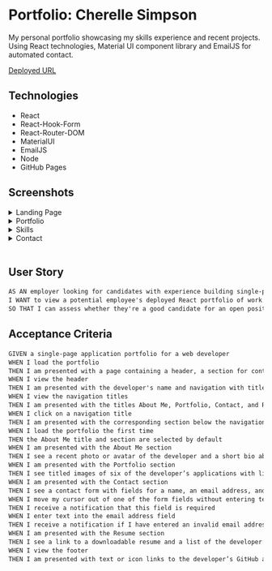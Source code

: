 # Portfolio: Cherelle Simpson

My personal portfolio showcasing my skills experience and recent projects. Using React technologies, Material UI component library and EmailJS for automated contact.

[Deployed URL](https://c-sim.github.io/portfolio-react/)

## Technologies

- React
- React-Hook-Form
- React-Router-DOM
- MaterialUI
- EmailJS
- Node
- GitHub Pages

## Screenshots

<details>
<summary>Landing Page</summary>

![landing](./src/components/atoms/screenshots/landing.png)

</details>

<details>
<summary>Portfolio</summary>

![portfolio](./src/components/atoms/screenshots/portfolio.png)

</details>

<details>
<summary>Skills</summary>

![skills](./src/components/atoms/screenshots/skills.png)

</details>

<details>
<summary>Contact</summary>

![contact](./src/components/atoms/screenshots/contact.png)

</details>

</br>

## User Story

```md
AS AN employer looking for candidates with experience building single-page applications
I WANT to view a potential employee's deployed React portfolio of work samples
SO THAT I can assess whether they're a good candidate for an open position
```

## Acceptance Criteria

```md
GIVEN a single-page application portfolio for a web developer
WHEN I load the portfolio
THEN I am presented with a page containing a header, a section for content, and a footer
WHEN I view the header
THEN I am presented with the developer's name and navigation with titles corresponding to different sections of the portfolio
WHEN I view the navigation titles
THEN I am presented with the titles About Me, Portfolio, Contact, and Resume, and the title corresponding to the current section is highlighted
WHEN I click on a navigation title
THEN I am presented with the corresponding section below the navigation without the page reloading and that title is highlighted
WHEN I load the portfolio the first time
THEN the About Me title and section are selected by default
WHEN I am presented with the About Me section
THEN I see a recent photo or avatar of the developer and a short bio about them
WHEN I am presented with the Portfolio section
THEN I see titled images of six of the developer’s applications with links to both the deployed applications and the corresponding GitHub repositories
WHEN I am presented with the Contact section
THEN I see a contact form with fields for a name, an email address, and a message
WHEN I move my cursor out of one of the form fields without entering text
THEN I receive a notification that this field is required
WHEN I enter text into the email address field
THEN I receive a notification if I have entered an invalid email address
WHEN I am presented with the Resume section
THEN I see a link to a downloadable resume and a list of the developer’s proficiencies
WHEN I view the footer
THEN I am presented with text or icon links to the developer’s GitHub and LinkedIn profiles, and their profile on a third platform (Stack Overflow, Twitter)
```

